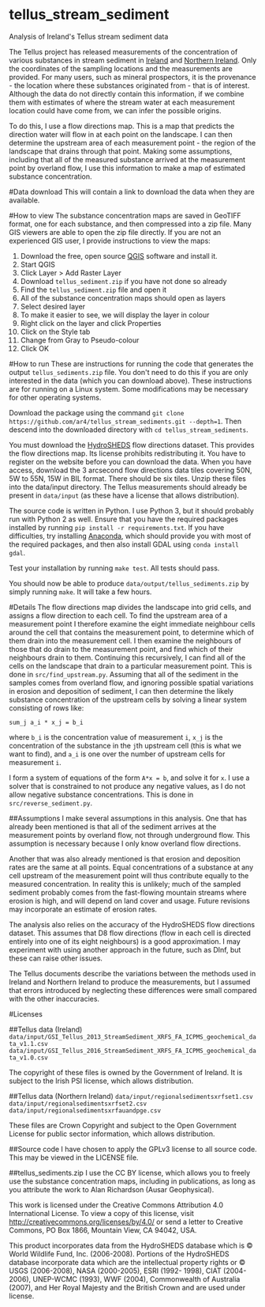 # tellus_stream_sediment
Analysis of Ireland's Tellus stream sediment data

The Tellus project has released measurements of the concentration of various substances in stream sediment in [Ireland](http://www.tellus.ie/data) and [Northern Ireland](https://www.opendatani.gov.uk/dataset/gsni-tellus-regional-stream-waters-anion-and-npoc-by-ion-chromatography). Only the coordinates of the sampling locations and the measurements are provided. For many users, such as mineral prospectors, it is the provenance - the location where these substances originated from - that is of interest. Although the data do not directly contain this information, if we combine them with estimates of where the stream water at each measurement location could have come from, we can infer the possible origins.

To do this, I use a flow directions map. This is a map that predicts the direction water will flow in at each point on the landscape. I can then determine the upstream area of each measurement point - the region of the landscape that drains through that point. Making some assumptions, including that all of the measured substance arrived at the measurement point by overland flow, I use this information to make a map of estimated substance concentration.

#Data download
This will contain a link to download the data when they are available.

#How to view
The substance concentration maps are saved in GeoTIFF format, one for each substance, and then compressed into a zip file. Many GIS viewers are able to open the zip file directly. If you are not an experienced GIS user, I provide instructions to view the maps:

1. Download the free, open source [QGIS](https://www.qgis.org) software and install it.
2. Start QGIS
3. Click Layer > Add Raster Layer
4. Download `tellus_sediment.zip` if you have not done so already
4. Find the `tellus_sediment.zip` file and open it
5. All of the substance concentration maps should open as layers
6. Select desired layer
7. To make it easier to see, we will display the layer in colour
8. Right click on the layer and click Properties
9. Click on the Style tab
10. Change from Gray to Pseudo-colour
11. Click OK

#How to run
These are instructions for running the code that generates the output `tellus_sediments.zip` file. You don't need to do this if you are only interested in the data (which you can download above). These instructions are for running on a Linux system. Some modifications may be necessary for other operating systems.

Download the package using the command `git clone https://github.com/ar4/tellus_stream_sediments.git --depth=1`. Then descend into the downloaded directory with `cd tellus_stream_sediments`.

You must download the [HydroSHEDS](http://www.hydrosheds.org) flow directions dataset. This provides the flow directions map. Its license prohibits redistributing it. You have to register on the website before you can download the data. When you have access, download the 3 arcsecond flow directions data tiles covering 50N, 5W to 55N, 15W in BIL format. There should be six tiles. Unzip these files into the data/input directory. The Tellus measurements should already be present in `data/input` (as these have a license that allows distribution).

The source code is written in Python. I use Python 3, but it should probably run with Python 2 as well. Ensure that you have the required packages installed by running `pip install -r requirements.txt`. If you have difficulties, try installing [Anaconda](https://www.continuum.io/downloads), which should provide you with most of the required packages, and then also install GDAL using `conda install gdal`.

Test your installation by running `make test`. All tests should pass.

You should now be able to produce `data/output/tellus_sediments.zip` by simply running `make`. It will take a few hours.

#Details
The flow directions map divides the landscape into grid cells, and assigns a flow direction to each cell. To find the upstream area of a measurement point I therefore examine the eight immediate neighbour cells around the cell that contains the measurement point, to determine which of them drain into the measurement cell. I then examine the neighbours of those that do drain to the measurement point, and find which of their neighbours drain to them. Continuing this recursively, I can find all of the cells on the landscape that drain to a particular measurement point. This is done in `src/find_upstream.py`. Assuming that all of the sediment in the samples comes from overland flow, and ignoring possible spatial variations in erosion and deposition of sediment, I can then determine the likely substance concentration of the upstream cells by solving a linear system consisting of rows like:

`sum_j a_i * x_j = b_i`

where `b_i` is the concentration value of measurement `i`, `x_j` is the concentration of the substance in the `j`th upstream  cell (this is what we want to find), and `a_i` is one over the number of upstream cells for measurement `i`.

I form a system of equations of the form `A*x = b`, and solve it for `x`. I use a solver that is constrained to not produce any negative values, as I do not allow negative substance concentrations. This is done in `src/reverse_sediment.py`.

##Assumptions
I make several assumptions in this analysis. One that has already been mentioned is that all of the sediment arrives at the measurement points by overland flow, not through underground flow. This assumption is necessary because I only know overland flow directions.

Another that was also already mentioned is that erosion and deposition rates are the same at all points. Equal concentrations of a substance at any cell upstream of the measurement point will thus contribute equally to the measured concentration. In reality this is unlikely; much of the sampled sediment probably comes from the fast-flowing mountain streams where erosion is high, and will depend on land cover and usage. Future revisions may incorporate an estimate of erosion rates.

The analysis also relies on the accuracy of the HydroSHEDS flow directions dataset. This assumes that D8 flow directions (flow in each cell is directed entirely into one of its eight neighbours) is a good approximation. I may experiment with using another approach in the future, such as DInf, but these can raise other issues.

The Tellus documents describe the variations between the methods used in Ireland and Northern Ireland to produce the measurements, but I assumed that errors introduced by neglecting these differences were small compared with the other inaccuracies.

#Licenses

##Tellus data (Ireland)
`data/input/GSI_Tellus_2013_StreamSediment_XRFS_FA_ICPMS_geochemical_data_v1.1.csv`
`data/input/GSI_Tellus_2016_StreamSediment_XRFS_FA_ICPMS_geochemical_data_v1.0.csv`

The copyright of these files is owned by the Government of Ireland. It is subject to the Irish PSI license, which allows distribution.

##Tellus data (Northern Ireland)
`data/input/regionalsedimentsxrfset1.csv`
`data/input/regionalsedimentsxrfset2.csv`
`data/input/regionalsedimentsxrfauandpge.csv`

These files are Crown Copyright and subject to the Open Government License for public sector information, which allows distribution. 

##Source code
I have chosen to apply the GPLv3 license to all source code. This may be viewed in the LICENSE file.

##tellus_sediments.zip
I use the CC BY license, which allows you to freely use the substance concentration maps, including in publications, as long as you attribute the work to Alan Richardson (Ausar Geophysical).

This work is licensed under the Creative Commons Attribution 4.0 International License. To view a copy of this license, visit http://creativecommons.org/licenses/by/4.0/ or send a letter to Creative Commons, PO Box 1866, Mountain View, CA 94042, USA.

This product incorporates data from the HydroSHEDS database which is © World Wildlife
Fund, Inc. (2006-2008). Portions of the HydroSHEDS database incorporate data which are
the intellectual property rights or © USGS (2006-2008), NASA (2000-2005), ESRI (1992-
1998), CIAT (2004-2006), UNEP-WCMC (1993), WWF (2004), Commonwealth of Australia
(2007), and Her Royal Majesty and the British Crown and are used under license.
